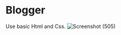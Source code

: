 # Blogger
Use basic Html and Css.
![Screenshot (505)](https://github.com/Hrishabhgaur/Blogger/assets/33205535/fbcc2b27-34fa-45ed-8acd-32d5c7d4eabf)
